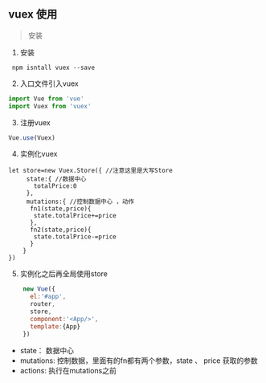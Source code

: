 ## vuex 使用

> 安装

1. 安装
```
 npm isntall vuex --save

```

2. 入口文件引入vuex

```js
import Vue from 'vue'
import Vuex from 'vuex'


```

3. 注册vuex

```js
Vue.use(Vuex)

```

4. 实例化vuex
 
 ```
 let store=new Vuex.Store({ //注意这里是大写Store
      state:{ //数据中心
        totalPrice:0
      },
      mutations:{ //控制数据中心 ，动作
       fn1(state,price){
        state.totalPrice+=price
       },
       fn2(state,price){
        state.totalPrice-=price
       }    
     }
 })
```

5. 实例化之后再全局使用store

```js
    new Vue({
      el:'#app',
      router,
      store,
      component:'<App/>',
      template:{App}
    })

```





* state： 数据中心
* mutations:  控制数据，里面有的fn都有两个参数，state  、 price 获取的参数
* actions: 执行在mutations之前




